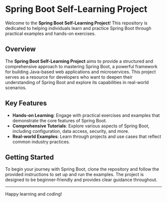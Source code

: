 # Spring Boot Self-Learning Project

Welcome to the **Spring Boot Self-Learning Project**! This repository is dedicated to helping individuals learn and practice Spring Boot through practical examples and hands-on exercises.

## Overview

The **Spring Boot Self-Learning Project** aims to provide a structured and comprehensive approach to mastering Spring Boot, a powerful framework for building Java-based web applications and microservices. This project serves as a resource for developers who want to deepen their understanding of Spring Boot and explore its capabilities in real-world scenarios.

## Key Features

- **Hands-on Learning**: Engage with practical exercises and examples that demonstrate the core features of Spring Boot.
- **Comprehensive Tutorials**: Explore various aspects of Spring Boot, including configuration, data access, security, and more.
- **Real-world Examples**: Learn through projects and use cases that reflect common industry practices.

## Getting Started

To begin your journey with Spring Boot, clone the repository and follow the provided instructions to set up and run the examples. The project is designed to be beginner-friendly and provides clear guidance throughout.

---

Happy learning and coding!
